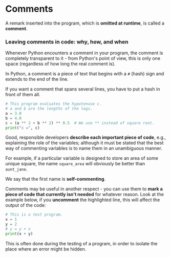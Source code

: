 # Comments 

A remark inserted into the program, which is **omitted at runtime**, is called a **comment**.

### Leaving comments in code: why, how, and when

Whenever Python encounters a comment in your program, the comment is completely transparent to it - from Python's point of view, this is only one space (regardless of how long the real comment is).

In Python, a comment is a piece of text that begins with a `#` (hash) sign and extends to the end of the line.

If you want a comment that spans several lines, you have to put a hash in front of them all.
```python
# This program evaluates the hypotenuse c.
# a and b are the lengths of the legs.
a = 3.0
b = 4.0
c = (a ** 2 + b ** 2) ** 0.5  # We use ** instead of square root.
print("c =", c)
```

Good, responsible developers **describe each important piece of code**, e.g., explaining the role of the variables; although it must be stated that the best way of commenting variables is to name them in an unambiguous manner.

For example, if a particular variable is designed to store an area of some unique square, the name `square_area` will obviously be better than `aunt_jane`.

We say that the first name is **self-commenting**.

Comments may be useful in another respect - you can use them to **mark a piece of code that currently isn't needed** for whatever reason. Look at the example below, if you **uncomment** the highlighted line, this will affect the output of the code:
```python
# This is a test program.
x = 1
y = 2
# y = y + x
print(x + y)
```
This is often done during the testing of a program, in order to isolate the place where an error might be hidden.